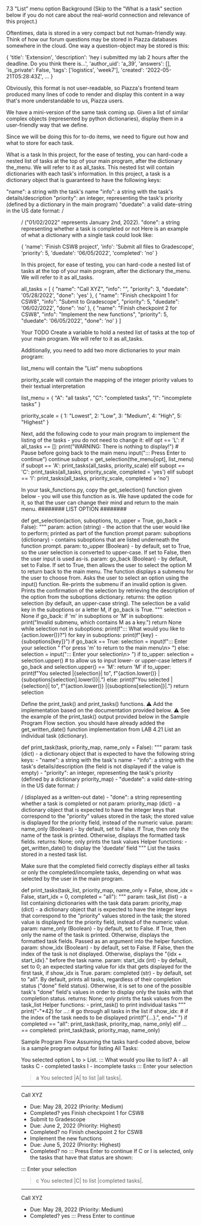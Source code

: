 7.3 "List" menu option
Background
(Skip to the "What is a task" section below if you do not care about the real-world connection and relevance of this project.)

Oftentimes, data is stored in a very compact but not human-friendly way. Think of how our forum questions may be stored in Piazza databases somewhere in the cloud. One way a question-object may be stored is this:

{
    'title': 'Extension',
    'description': 'hey i submitted my lab 2 hours after the deadline. Do you think there is...',
    'author_uid': 'a_39',
    'answers': [],
    'is_private': False,
    'tags': ['logistics', 'week7'],
    'created': '2022-05-21T05:28:43Z',
    ...
}

Obviously, this format is not user-readable, so Piazza's frontend team produced many lines of code to render and display this content in a way that's more understandable to us, Piazza users.

We have a mini-version of the same task coming up. Given a list of similar complex objects (represented by python dictionaries), display them in a user-friendly way that we define.

Since we will be doing this for to-do items, we need to figure out how and what to store for each task.

What is a task
In this project, for the ease of testing, you can hard-code a nested list of tasks at the top of your main program, after the dictionary the_menu. We will refer to it as all_tasks. This nested list will contain dictionaries with each task's information.
In this project, a task is a dictionary object that is guaranteed to have the following keys:

"name": a string with the task's name
"info": a string with the task's details/description
"priority": an integer, representing the task's priority (defined by a dictionary in the main program)
"duedate": a valid date-string in the US date format: <MM>/<DD>/<YEAR> ("01/02/2022" represents January 2nd, 2022).
"done": a string representing whether a task is completed or not
Here is an example of what a dictionary with a single task could look like:

{
    'name': 'Finish CSW8 project',
    'info': 'Submit all files to Gradescope',
    'priority': 5,
    'duedate': '06/05/2022',
    'completed': 'no'
}

In this project, for ease of testing, you can hard-code a nested list of tasks at the top of your main program, after the dictionary the_menu. We will refer to it as all_tasks.

all_tasks = [
    {
        "name": "Call XYZ",
        "info": "",
        "priority": 3,
        "duedate": '05/28/2022',
        "done": 'yes'
    },
    {
        "name": "Finish checkpoint 1 for CSW8",
        "info": "Submit to Gradescope",
        "priority": 5,
        "duedate": '06/02/2022',
        "done": 'no'
    },
    {
        "name": "Finish checkpoint 2 for CSW8",
        "info": "Implement the new functions",
        "priority": 5,
        "duedate": '06/05/2022',
        "done": 'no'
    }
]

Your TODO
Create a variable to hold a nested list of tasks at the top of your main program. We will refer to it as all_tasks.

Additionally, you need to add two more dictionaries to your main program:

list_menu will contain the "List" menu suboptions

priority_scale will contain the mapping of the integer priority values to their textual interpretation

list_menu = {
    "A": "all tasks",
    "C": "completed tasks",
    "I": "incomplete tasks"
}

priority_scale = {
    1: "Lowest",
    2: "Low",
    3: "Medium",
    4: "High",
    5: "Highest"
}

Next, add the following code to your main program to implement the listing of the tasks - you do not need to change it:
    elif opt == 'L':
        if all_tasks == []:
            print("WARNING: There is nothing to display!")
            # Pause before going back to the main menu
            input("::: Press Enter to continue")
            continue
        subopt = get_selection(the_menu[opt], list_menu)
        if subopt == 'A':
            print_tasks(all_tasks, priority_scale)
        elif subopt == 'C':
            print_tasks(all_tasks, priority_scale, completed = 'yes')
        elif subopt == 'I':
            print_tasks(all_tasks, priority_scale, completed = 'no')

In your task_functions.py, copy the get_selection() function given below - you will use this function as is. We have updated the code for it, so that the user can change their mind and return to the main menu.
######## LIST OPTION ########

def get_selection(action, suboptions, to_upper = True, go_back = False):
    """
    param: action (string) - the action that the user
            would like to perform; printed as part of
            the function prompt
    param: suboptions (dictionary) - contains suboptions
            that are listed underneath the function prompt.
    param: to_upper (Boolean) - by default, set to True, so
            the user selection is converted to upper-case.
            If set to False, then the user input is used
            as-is.
    param: go_back (Boolean) - by default, set to False.
            If set to True, then allows the user to select the
            option M to return back to the main menu.
    The function displays a submenu for the user to choose from.
    Asks the user to select an option using the input() function.
    Re-prints the submenu if an invalid option is given.
    Prints the confirmation of the selection by retrieving the
    description of the option from the suboptions dictionary.
    returns: the option selection (by default, an upper-case string).
            The selection be a valid key in the suboptions
            or a letter M, if go_back is True.
    """
    selection = None
    if go_back:
        if 'm' in suboptions or 'M' in suboptions:
            print("Invalid submenu, which contains M as a key.")
            return None
    while selection not in suboptions:
        print(f"::: What would you like to {action.lower()}?")
        for key in suboptions:
            print(f"{key} - {suboptions[key]}")
        if go_back == True:
            selection = input(f"::: Enter your selection "
                              f"or press 'm' to return to the main menu\n> ")
        else:
            selection = input("::: Enter your selection\n> ")
        if to_upper:
            selection = selection.upper() # to allow us to input lower- or upper-case letters
        if go_back and selection.upper() == 'M':
            return 'M'
    if to_upper:
        print(f"You selected |{selection}| to",
              f"{action.lower()} |{suboptions[selection].lower()}|.")
    else:
        print(f"You selected |{selection}| to",
          f"{action.lower()} |{suboptions[selection]}|.")
    return selection

Define the print_task() and print_tasks() functions.
⚠️ Add the implementation based on the documentation provided below.
⚠️ See the example of the print_task() output provided below in the Sample Program Flow section.
you should have already added the get_written_date() function implementation from LAB 4.21
List an individual task (dictionary).

def print_task(task, priority_map, name_only = False):
    """
    param: task (dict) - a dictionary object that is expected
            to have the following string keys:
    - "name": a string with the task's name
    - "info": a string with the task's details/description
            (the field is not displayed if the value is empty)
    - "priority": an integer, representing the task's priority
        (defined by a dictionary priority_map)
    - "duedate": a valid date-string in the US date format: <MM>/<DD>/<YEAR>
            (displayed as a written-out date)
    - "done": a string representing whether a task is completed or not
    param: priority_map (dict) - a dictionary object that is expected
            to have the integer keys that correspond to the "priority"
            values stored in the task; the stored value is displayed for the
            priority field, instead of the numeric value.
    param: name_only (Boolean) - by default, set to False.
            If True, then only the name of the task is printed.
            Otherwise, displays the formatted task fields.
    returns: None; only prints the task values
    Helper functions:
    - get_written_date() to display the 'duedate' field
    """
List the tasks stored in a nested task list.

Make sure that the completed field correctly displays either all tasks or only the completed/incomplete tasks, depending on what was selected by the user in the main program.

def print_tasks(task_list, priority_map, name_only = False,
                show_idx = False, start_idx = 0, completed = "all"):
    """
    param: task_list (list) - a list containing dictionaries with
            the task data
    param: priority_map (dict) - a dictionary object that is expected
            to have the integer keys that correspond to the "priority"
            values stored in the task; the stored value is displayed
            for the priority field, instead of the numeric value.
    param: name_only (Boolean) - by default, set to False.
            If True, then only the name of the task is printed.
            Otherwise, displays the formatted task fields.
            Passed as an argument into the helper function.
    param: show_idx (Boolean) - by default, set to False.
            If False, then the index of the task is not displayed.
            Otherwise, displays the "{idx + start_idx}." before the
            task name.
    param: start_idx (int) - by default, set to 0;
            an expected starting value for idx that
            gets displayed for the first task, if show_idx is True.
    param: completed (str) - by default, set to "all".
            By default, prints all tasks, regardless of their
            completion status ("done" field status).
            Otherwise, it is set to one of the possible task's "done"
            field's values in order to display only the tasks with
            that completion status.
    returns: None; only prints the task values from the task_list
    Helper functions:
    - print_task() to print individual tasks
    """
    print("-"*42)
    for ...: # go through all tasks in the list
        if show_idx: # if the index of the task needs to be displayed
            print(f"{...}.", end=" ")
        if completed == "all":
            print_task(task, priority_map, name_only)
        elif ... == completed:
            print_task(task, priority_map, name_only)

Sample Program Flow
Assuming the tasks hard-coded above, below is a sample program output for listing All Tasks:

You selected option L to > List.
::: What would you like to list?
A - all tasks
C - completed tasks
I - incomplete tasks
::: Enter your selection
> a
You selected |A| to list |all tasks|.
------------------------------------------
Call XYZ
  * Due: May 28, 2022  (Priority: Medium)
  * Completed? yes
Finish checkpoint 1 for CSW8
  * Submit to Gradescope
  * Due: June 2, 2022  (Priority: Highest)
  * Completed? no
Finish checkpoint 2 for CSW8
  * Implement the new functions
  * Due: June 5, 2022  (Priority: Highest)
  * Completed? no
::: Press Enter to continue
If C or I is selected, only the tasks that have that status are shown:

::: Enter your selection
> c
You selected |C| to list |completed tasks|.
------------------------------------------
Call XYZ
  * Due: May 28, 2022  (Priority: Medium)
  * Completed? yes
::: Press Enter to continue